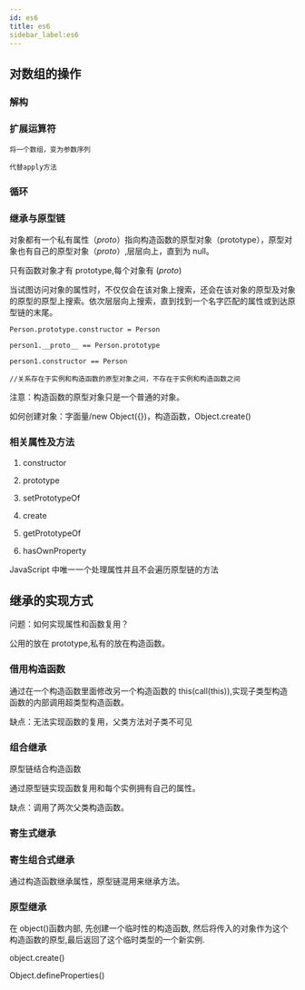 ```yaml
---
id: es6
title: es6
sidebar_label:es6
---
```


## 对数组的操作

### 解构

### 扩展运算符

    将一个数组，变为参数序列

    代替apply方法

### 循环

### 继承与原型链

对象都有一个私有属性（_proto_）指向构造函数的原型对象（prototype），原型对象也有自己的原型对象（_proto_）,层层向上，直到为 null。

只有函数对象才有 prototype,每个对象有 (_proto_)

当试图访问对象的属性时，不仅仅会在该对象上搜索，还会在该对象的原型及对象的原型的原型上搜索。依次层层向上搜索，直到找到一个名字匹配的属性或到达原型链的末尾。

    Person.prototype.constructor = Person

    person1.__proto__ == Person.prototype

    person1.constructor == Person

    //关系存在于实例和构造函数的原型对象之间，不存在于实例和构造函数之间

注意：构造函数的原型对象只是一个普通的对象。

如何创建对象：字面量/new Object({})，构造函数，Object.create()

### 相关属性及方法

1. constructor

1. prototype

1. setPrototypeOf

1. create

1. getPrototypeOf

1. hasOwnProperty

JavaScript 中唯一一个处理属性并且不会遍历原型链的方法

## 继承的实现方式

问题：如何实现属性和函数复用？

公用的放在 prototype,私有的放在构造函数。

### 借用构造函数

通过在一个构造函数里面修改另一个构造函数的 this(call(this)),实现子类型构造函数的内部调用超类型构造函数。

缺点：无法实现函数的复用，父类方法对子类不可见

### 组合继承

原型链结合构造函数

通过原型链实现函数复用和每个实例拥有自己的属性。

缺点：调用了两次父类构造函数。

### 寄生式继承

### 寄生组合式继承

通过构造函数继承属性，原型链混用来继承方法。

### 原型继承

在 object()函数内部, 先创建一个临时性的构造函数, 然后将传入的对象作为这个构造函数的原型,最后返回了这个临时类型的一个新实例.

object.create()

Object.defineProperties()
